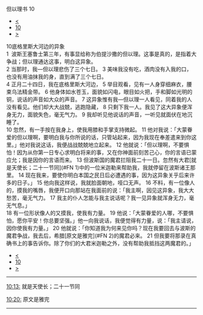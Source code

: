 ﻿





 但以理书 10




* [<](bible/DAN09.md)
* [10](bible/DAN.md)
* [>](bible/DAN11.md)



 
10底格里斯大河边的异象  
1  波斯王塞鲁士第三年，有事显给称为伯提沙撒的但以理。这事是真的，是指着大争战；但以理通达这事，明白这异象。  
2 当那时，我—但以理悲伤了三个七日。 
3 美味我没有吃，酒肉没有入我的口，也没有用油抹我的身，直到满了三个七日。  
4 正月二十四日，我在底格里斯大河边， 
5 举目观看，见有一人身穿细麻衣，腰束乌法精金带。 
6 他身体如水苍玉，面貌如闪电，眼目如火把，手和脚如光明的铜，说话的声音如大众的声音。 
7 这异象惟有我—但以理一人看见，同着我的人没有看见。他们却大大战兢，逃跑隐藏， 
8 只剩下我一人。我见了这大异象便浑身无力，面貌失色，毫无气力。 
9 我却听见他说话的声音，一听见就面伏在地沉睡了。  
10 忽然，有一手按在我身上，使我用膝和手掌支持微起。 
11 他对我说：「大蒙眷爱的但以理啊，要明白我与你所说的话，只管站起来，因为我现在奉差遣来到你这里。」他对我说这话，我便战战兢兢地立起来。 
12 他就说：「但以理啊，不要惧怕！因为从你第一日专心求明白将来的事，又在你神面前刻苦己心，你的言语已蒙应允；我是因你的言语而来。 
13 但波斯国的魔君拦阻我二十一日。忽然有大君[就是天使长；二十一节同](#FN
1)中的一位米迦勒来帮助我，我就停留在波斯诸王那里。 
14 现在我来，要使你明白本国之民日后必遭遇的事，因为这异象关乎后来许多的日子。」 
15 他向我这样说，我就脸面朝地，哑口无声。 
16 不料，有一位像人的，摸我的嘴唇，我便开口向那站在我面前的说：「我主啊，因见这异象，我大大愁苦，毫无气力。 
17 我主的仆人怎能与我主说话呢？我一见异象就浑身无力，毫无气息。」  
18 有一位形状像人的又摸我，使我有力量。 
19 他说：「大蒙眷爱的人哪，不要惧怕，愿你平安！你总要坚强。」他一向我说话，我便觉得有力量，说：「我主请说，因你使我有力量。」 
20 他就说：「你知道我为何来见你吗？现在我要回去与波斯的魔君争战，我去后，希腊[原文是雅完](#FN
2)的魔君必来。 
21 但我要将那录在真确书上的事告诉你。除了你们的大君米迦勒之外，没有帮助我抵挡这两魔君的。」 
* [<](bible/DAN09.md)
* [10](bible/DAN.md)
* [>](bible/DAN11.md)





---


[10:13:](#V13)
就是天使长；二十一节同


[10:20:](#V20)
原文是雅完




---









